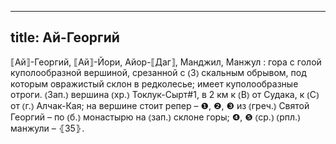 
---
title: Ай-Георгий
---
⟦Ай⟧-Георгий, ⟦Ай⟧-Йори, Айор-⟦Даг⟧, Манджил, Манжул
: гора с голой куполообразной вершиной, срезанной с ⦅З⦆ скальным обрывом, под которым овражистый склон в редколесье; имеет куполообразные отроги. ⦅Зап.⦆ вершина ⦅хр.⦆ Токлук-Сырт#1, в 2 км к ⦅В⦆ от Судака, к ⦅С⦆ от ⦅г.⦆ Алчак-Кая; на вершине стоит репер – ❶, ❷, ❸ из ⦅греч.⦆ Святой Георгий – по ⦅б.⦆ монастырю на ⦅зап.⦆ склоне горы; ❹, ❺ ⦅ср.⦆ ⦅рпл.⦆ манжули – ⦃З5⦄.
